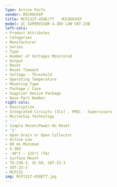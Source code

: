 ```yaml
---
type: Active Parts
vendor: MICROCHIP
title: MCP131T-450E/TT　　MICROCHIP
model: IC SUPERVISOR 4.38V LOW S0T-23B
left-cols:
- Product Attributes
- Categories
- Manufacturer
- Series
- Type
- Number of Voltages Monitored
- Output
- Reset
- Reset Timeout
- Voltage - Threshold
- Operating Temperature
- Mounting Type
- Package / Case
- Supplier Device Package
- Base Part Number
right-cols:
- Description
- Integrated Circuits (ICs) , PMIC - Supervisors
- Microchip Technology
- '-'
- Simple Reset/Power-On Reset
- '1'
- Open Drain or Open Collector
- Active Low
- 80 ms Minimum
- 4.38V
- -40°C ~ 125°C (TA)
- Surface Mount
- TO-236-3, SC-59, SOT-23-3
- SOT-23-3
- MCP131
img: MCP131T-450ETT.jpg
---
```

